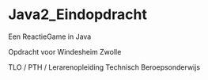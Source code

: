 # Java2_Eindopdracht

Een ReactieGame in Java

Opdracht voor Windesheim Zwolle

TLO / PTH / Lerarenopleiding Technisch Beroepsonderwijs

